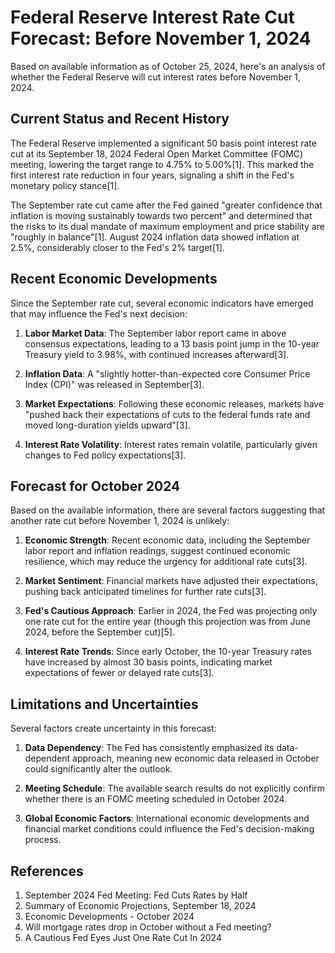 # Federal Reserve Interest Rate Cut Forecast: Before November 1, 2024

Based on available information as of October 25, 2024, here's an analysis of whether the Federal Reserve will cut interest rates before November 1, 2024.

## Current Status and Recent History

The Federal Reserve implemented a significant 50 basis point interest rate cut at its September 18, 2024 Federal Open Market Committee (FOMC) meeting, lowering the target range to 4.75% to 5.00%[1]. This marked the first interest rate reduction in four years, signaling a shift in the Fed's monetary policy stance[1].

The September rate cut came after the Fed gained "greater confidence that inflation is moving sustainably towards two percent" and determined that the risks to its dual mandate of maximum employment and price stability are "roughly in balance"[1]. August 2024 inflation data showed inflation at 2.5%, considerably closer to the Fed's 2% target[1].

## Recent Economic Developments

Since the September rate cut, several economic indicators have emerged that may influence the Fed's next decision:

1. **Labor Market Data**: The September labor report came in above consensus expectations, leading to a 13 basis point jump in the 10-year Treasury yield to 3.98%, with continued increases afterward[3].

2. **Inflation Data**: A "slightly hotter-than-expected core Consumer Price Index (CPI)" was released in September[3].

3. **Market Expectations**: Following these economic releases, markets have "pushed back their expectations of cuts to the federal funds rate and moved long-duration yields upward"[3].

4. **Interest Rate Volatility**: Interest rates remain volatile, particularly given changes to Fed policy expectations[3].

## Forecast for October 2024

Based on the available information, there are several factors suggesting that another rate cut before November 1, 2024 is unlikely:

1. **Economic Strength**: Recent economic data, including the September labor report and inflation readings, suggest continued economic resilience, which may reduce the urgency for additional rate cuts[3].

2. **Market Sentiment**: Financial markets have adjusted their expectations, pushing back anticipated timelines for further rate cuts[3].

3. **Fed's Cautious Approach**: Earlier in 2024, the Fed was projecting only one rate cut for the entire year (though this projection was from June 2024, before the September cut)[5].

4. **Interest Rate Trends**: Since early October, the 10-year Treasury rates have increased by almost 30 basis points, indicating market expectations of fewer or delayed rate cuts[3].

## Limitations and Uncertainties

Several factors create uncertainty in this forecast:

1. **Data Dependency**: The Fed has consistently emphasized its data-dependent approach, meaning new economic data released in October could significantly alter the outlook.

2. **Meeting Schedule**: The available search results do not explicitly confirm whether there is an FOMC meeting scheduled in October 2024.

3. **Global Economic Factors**: International economic developments and financial market conditions could influence the Fed's decision-making process.

## References

1. September 2024 Fed Meeting: Fed Cuts Rates by Half
2. Summary of Economic Projections, September 18, 2024
3. Economic Developments - October 2024
4. Will mortgage rates drop in October without a Fed meeting?
5. A Cautious Fed Eyes Just One Rate Cut In 2024